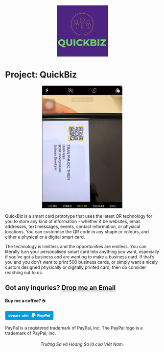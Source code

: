 <p align="center">
  <img src="https://github.com/PhuocThienTran/QuickBiz/blob/main/QuickBiz.png">
</p>

# Project: QuickBiz
  <p align="center">
    <a href="https://github.com/PhuocThienTran/QuickBiz/blob/main/RPReplay_Final1605664511.mov"><img src="VideoScreen.png" height="400"></a>
  </p>
  
QuickBiz is a smart card prototype that uses the latest QR technology for you to store any kind of information - whether it be websites, email addresses, text messages, events, contact information, or physical locations. You can customise the QR code in any shape or colours, and either a physical or a digital smart card. 

The technology is limitless and the opportunities are endless. You can literally turn your personalised smart card into anything you want, especially if you’ve got a business and are wanting to make a business card. If that’s you and you don’t want to print 500 business cards, or simply want a nicely custom designed physically or digitally printed card, then do consider reaching out to us.

## Got any inquries? [Drop me an Email](mailto:donnyquickinc@gmail.com)

#### Buy me a coffee? ☕️
  <a href="https://www.paypal.me/thientran2702"><img src="blue.svg" height="30"></a>  
<p>PayPal is a registered trademark of PayPal, Inc. The PayPal logo is a trademark of PayPal, Inc.</p>

###### <p align="center"> Trường Sa và Hoàng Sa là của Việt Nam.</p>
